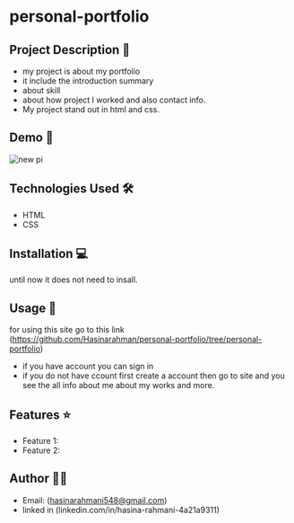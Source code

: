 # personal-portfolio

## Project Description 📝

- my project is about my portfolio
- it include the introduction summary
- about skill
- about how project I worked and also contact info.
- My project stand out in html and css.


## Demo 📸
![new pi](https://github.com/Hasinarahman/personal-portfolio/assets/168626170/8f116c55-0aad-4865-b476-3ec93c437635)

## Technologies Used 🛠️
- HTML
- CSS

## Installation 💻
until now it does not need to insall.

## Usage 🎯

for using this site go to this link  (https://github.com/Hasinarahman/personal-portfolio/tree/personal-portfolio)
- if you have account you can sign in
- if you do not have ccount first create a account then go to site and you see the all info about me about my works and more.

## Features ⭐

- Feature 1: <nav id="nav-bar">
- Feature 2: <section id="welcome-section">

## Author 👩‍💻

-  Email: (hasinarahmani548@gmail.com)
- linked in (linkedin.com/in/hasina-rahmani-4a21a9311)

